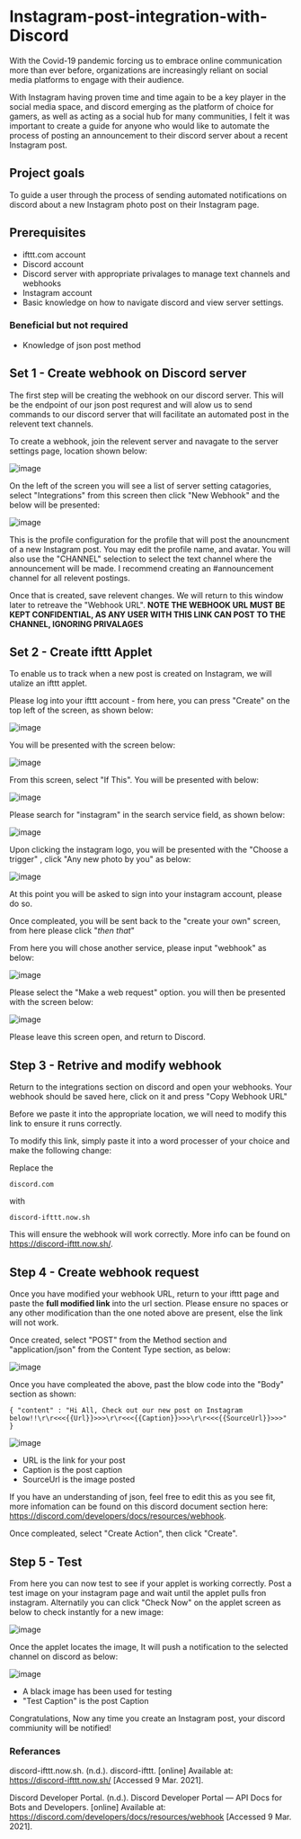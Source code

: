 # Instagram-post-integration-with-Discord
With the Covid-19 pandemic forcing us to embrace online communication more than ever before, organizations are increasingly reliant on social media platforms to engage with their audience.

With Instagram having proven time and time again to be a key player in the social media space, and discord emerging as the platform of choice for gamers, as well as acting as a social hub for many communities, I felt it was important to create a guide for anyone who would like to automate the process of posting an announcement to their discord server about a recent Instagram post.


## Project goals
To guide a user through the process of sending automated notifications on discord about a new Instagram photo post on their Instagram page.

## Prerequisites 
- ifttt.com account 
- Discord account
- Discord server with appropriate privalages to manage text channels and webhooks 
- Instagram account 
- Basic knowledge on how to navigate discord and view server settings.

### Beneficial but not required
- Knowledge of json post method

## Set 1 - Create webhook on Discord server
The first step will be creating the webhook on our discord server. This will be the endpoint of our json post requrest and will alow us to send commands to our discord server that will facilitate an automated post in the relevent text channels. 

To create a webhook, join the relevent server and navagate to the server settings page, location shown below: 

![image](https://user-images.githubusercontent.com/79415636/110516955-22481880-8102-11eb-8d07-c7bd9476b8dd.png)

On the left of the screen you will see a list of server setting catagories, select "Integrations" from this screen then click "New Webhook" and the below will be presented: 

![image](https://user-images.githubusercontent.com/79415636/110517144-61766980-8102-11eb-9290-d53e23ed0023.png)

This is the profile configuration for the profile that will post the anouncment of a new Instagram post. You may edit the profile name, and avatar. You will also use the "CHANNEL" selection to select the text channel where the announcement will be made. I recommend creating an #announcement channel for all relevent postings. 

Once that is created, save relevent changes. We will return to this window later to retreave the "Webhook URL". **NOTE THE WEBHOOK URL MUST BE KEPT CONFIDENTIAL, AS ANY USER WITH THIS LINK CAN POST TO THE CHANNEL, IGNORING PRIVALAGES**

## Set 2 - Create ifttt Applet

To enable us to track when a new post is created on Instagram, we will utalize an ifttt applet. 

Please log into your ifttt account - from here, you can press "Create" on the top left of the screen, as shown below:

![image](https://user-images.githubusercontent.com/79415636/110518478-0ba2c100-8104-11eb-973c-4ac35bf802f5.png)

You will be presented with the screen below: 

![image](https://user-images.githubusercontent.com/79415636/110518842-89ff6300-8104-11eb-935f-75c4fb4e5c2c.png)

From this screen, select "If This". You will be presented with below: 

![image](https://user-images.githubusercontent.com/79415636/110518902-a13e5080-8104-11eb-983e-1136540f44f4.png)

Please search for "instagram" in the search service field, as shown below:

![image](https://user-images.githubusercontent.com/79415636/110518993-badf9800-8104-11eb-8f45-898715b19d74.png)

Upon clicking the instagram logo, you will be presented with the "Choose a trigger" , click "Any new photo by you" as below: 

![image](https://user-images.githubusercontent.com/79415636/110519437-3a6d6700-8105-11eb-863f-cb2009b0c8eb.png)

At this point you will be asked to sign into your instagram account, please do so.

Once compleated, you will be sent back to the "create your own" screen, from here please click "*then that*" 

From here you will chose another service, please input "webhook" as below:

![image](https://user-images.githubusercontent.com/79415636/110519779-9f28c180-8105-11eb-89e2-16fb57f1f776.png)

Please select the "Make a web request" option. you will then be presented with the screen below: 

![image](https://user-images.githubusercontent.com/79415636/110520038-e44cf380-8105-11eb-9164-41c66f230564.png)

Please leave this screen open, and return to Discord. 

## Step 3 - Retrive and modify webhook

Return to the integrations section on discord and open your webhooks. Your webhook should be saved here, click on it and press "Copy Webhook URL"

Before we paste it into the appropriate location, we will need to modify this link to ensure it runs correctly.

To modify this link, simply paste it into a word processer of your choice and make the following change:

Replace the 

```
discord.com
```
with

```
discord-ifttt.now.sh
```

This will ensure the webhook will work correctly. More info can be found on https://discord-ifttt.now.sh/.

## Step 4 - Create webhook request

Once you have modified your webhook URL, return to your ifttt page and paste the **full modified link** into the url section. Please ensure no spaces or any other modification than the one noted above are present, else the link will not work.

Once created, select "POST" from the Method section and "application/json" from the Content Type section, as below:

![image](https://user-images.githubusercontent.com/79415636/110521556-c97b7e80-8107-11eb-8070-aa5fd2c0aeff.png)

Once you have compleated the above, past the blow code into the "Body" section as shown: 

```
{ "content" : "Hi All, Check out our new post on Instagram below!!\r\r<<<{{Url}}>>>\r\r<<<{{Caption}}>>>\r\r<<<{{SourceUrl}}>>>"
}
```

![image](https://user-images.githubusercontent.com/79415636/110521692-f596ff80-8107-11eb-9e12-426ad930b9f1.png)

- URL is the link for your post
- Caption is the post caption
- SourceUrl is the image posted

If you have an understanding of json, feel free to edit this as you see fit, more infomation can be found on this discord document section here: https://discord.com/developers/docs/resources/webhook.

Once compleated, select "Create Action", then click "Create".

## Step 5 - Test

From here you can now test to see if your applet is working correctly. Post a test image on your instagram page and wait until the applet pulls fron instagram. Alternatily you can click "Check Now" on the applet screen as below to check instantly for a new image: 

![image](https://user-images.githubusercontent.com/79415636/110522252-9d143200-8108-11eb-950e-31f29cf3d9c6.png)

Once the applet locates the image, It will push a notification to the selected channel on discord as below:

![image](https://user-images.githubusercontent.com/79415636/110522579-f3817080-8108-11eb-96f3-70210129398b.png)

- A black image has been used for testing
- "Test Caption" is the post Caption


Congratulations, Now any time you create an Instagram post, your discord commiunity will be notified!


### Referances

discord-ifttt.now.sh. (n.d.). discord-ifttt. [online] Available at: https://discord-ifttt.now.sh/ [Accessed 9 Mar. 2021]. 

Discord Developer Portal. (n.d.). Discord Developer Portal — API Docs for Bots and Developers. [online] Available at: https://discord.com/developers/docs/resources/webhook [Accessed 9 Mar. 2021].
